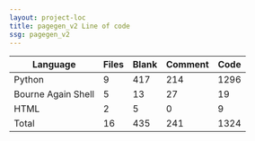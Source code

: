 ```yaml
---
layout: project-loc
title: pagegen_v2 Line of code
ssg: pagegen_v2
---
```

<div class="table-responsive">
<table class="table">
<thead><tr>
<th>Language</th>
<th>Files</th>
<th>Blank</th>
<th>Comment</th>
<th>Code</th>
</tr></thead><tbody>
<tr><td>Python</td><td> 9</td><td> 417</td><td> 214</td><td> 1296</td></tr>
<tr><td>Bourne Again Shell</td><td> 5</td><td> 13</td><td> 27</td><td> 19</td></tr>
<tr><td>HTML</td><td> 2</td><td> 5</td><td> 0</td><td> 9</td></tr>
<tr><td>Total</td><td>16</td><td>435</td><td>241</td><td>1324</td></tr>
</tbody></table></div>

